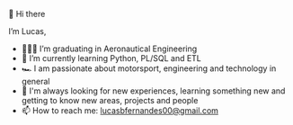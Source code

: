 👋 Hi there

I’m Lucas,

- 👨🏻‍🎓 I’m graduating in Aeronautical Engineering
- 📖 I’m currently learning Python, PL/SQL and ETL
- 🏎️ I am passionate about motorsport, engineering and technology in general
- 🔭 I'm always looking for new experiences, learning something new and getting to know new areas, projects and people
- 📫 How to reach me: lucasbfernandes00@gmail.com

